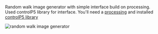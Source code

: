 Random walk image generator with simple interface build on processing.
Used controlP5 library for interface.
You'll need a [processing](http://www.processing.org) and installed [controlP5 library](http://www.sojamo.de/libraries/controlP5/)

![random walk image generator](http://24.media.tumblr.com/cb6ca22ad4323d52eb158cb4a7653e72/tumblr_mh8et7pXu81rkvc7go1_500.gif)